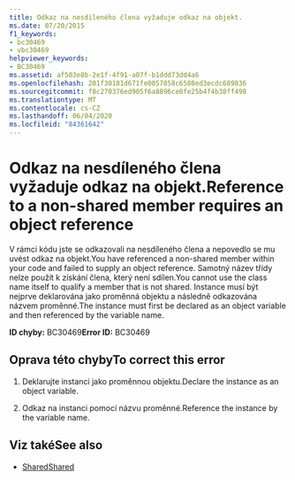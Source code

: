 ```yaml
---
title: Odkaz na nesdíleného člena vyžaduje odkaz na objekt.
ms.date: 07/20/2015
f1_keywords:
- bc30469
- vbc30469
helpviewer_keywords:
- BC30469
ms.assetid: af503e8b-2e1f-4f91-a07f-b1ddd73dd4a6
ms.openlocfilehash: 201f30181d671fe0057858c6508ed3ecdc689836
ms.sourcegitcommit: f8c270376ed905f6a8896ce0fe25b4f4b38ff498
ms.translationtype: MT
ms.contentlocale: cs-CZ
ms.lasthandoff: 06/04/2020
ms.locfileid: "84361642"
---
```

# <a name="reference-to-a-non-shared-member-requires-an-object-reference"></a><span data-ttu-id="cd539-102">Odkaz na nesdíleného člena vyžaduje odkaz na objekt.</span><span class="sxs-lookup"><span data-stu-id="cd539-102">Reference to a non-shared member requires an object reference</span></span>
<span data-ttu-id="cd539-103">V rámci kódu jste se odkazovali na nesdíleného člena a nepovedlo se mu uvést odkaz na objekt.</span><span class="sxs-lookup"><span data-stu-id="cd539-103">You have referenced a non-shared member within your code and failed to supply an object reference.</span></span> <span data-ttu-id="cd539-104">Samotný název třídy nelze použít k získání člena, který není sdílen.</span><span class="sxs-lookup"><span data-stu-id="cd539-104">You cannot use the class name itself to qualify a member that is not shared.</span></span> <span data-ttu-id="cd539-105">Instance musí být nejprve deklarována jako proměnná objektu a následně odkazována názvem proměnné.</span><span class="sxs-lookup"><span data-stu-id="cd539-105">The instance must first be declared as an object variable and then referenced by the variable name.</span></span>  
  
 <span data-ttu-id="cd539-106">**ID chyby:** BC30469</span><span class="sxs-lookup"><span data-stu-id="cd539-106">**Error ID:** BC30469</span></span>  
  
## <a name="to-correct-this-error"></a><span data-ttu-id="cd539-107">Oprava této chyby</span><span class="sxs-lookup"><span data-stu-id="cd539-107">To correct this error</span></span>  
  
1. <span data-ttu-id="cd539-108">Deklarujte instanci jako proměnnou objektu.</span><span class="sxs-lookup"><span data-stu-id="cd539-108">Declare the instance as an object variable.</span></span>  
  
2. <span data-ttu-id="cd539-109">Odkaz na instanci pomocí názvu proměnné.</span><span class="sxs-lookup"><span data-stu-id="cd539-109">Reference the instance by the variable name.</span></span>  
  
## <a name="see-also"></a><span data-ttu-id="cd539-110">Viz také</span><span class="sxs-lookup"><span data-stu-id="cd539-110">See also</span></span>

- [<span data-ttu-id="cd539-111">Shared</span><span class="sxs-lookup"><span data-stu-id="cd539-111">Shared</span></span>](../language-reference/modifiers/shared.md)
